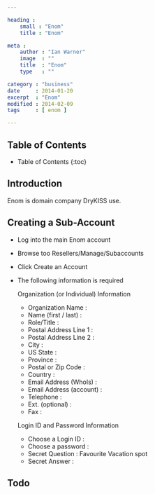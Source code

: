 ```yaml
---

heading :
    small : "Enom"
    title : "Enom"

meta :
    author : "Ian Warner"
    image  : ""
    title  : "Enom"
    type   : ""

category : "business"
date     : 2014-01-20
excerpt  : "Enom"
modified : 2014-02-09
tags     : [ enom ]

---
```


## Table of Contents
* Table of Contents
{:toc}

## Introduction
Enom is domain company DryKISS use.

## Creating a Sub-Account

* Log into the main Enom account
* Browse too Resellers/Manage/Subaccounts
* Click Create an Account
* The following information is required

    Organization (or Individual) Information

    * Organization Name       :
    * Name (first / last)     :
    * Role/Title              :
    * Postal Address Line 1   :
    * Postal Address Line 2   :
    * City                    :
    * US State                :
    * Province                :
    * Postal or Zip Code      :
    * Country                 :
    * Email Address (WhoIs)   :
    * Email Address (account) :
    * Telephone               :
    * Ext. (optional)         :
    * Fax                     :

    Login ID and Password Information

    * Choose a Login ID       :
    * Choose a password       :
    * Secret Question         : Favourite Vacation spot
    * Secret Answer           :

## Todo